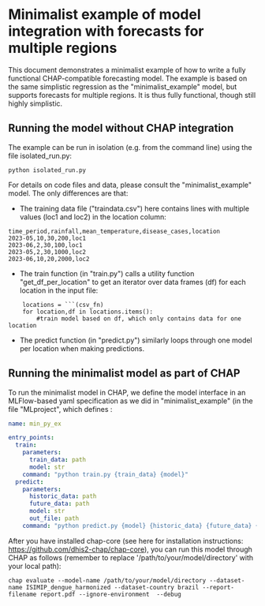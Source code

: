 # Minimalist example of model integration with forecasts for multiple regions  
This document demonstrates a minimalist example of how to write a fully functional CHAP-compatible forecasting model. The example is based on the same simplistic regression as the "minimalist_example" model, but supports forecasts for multiple regions. It is thus fully functional, though still highly simplistic. 

## Running the model without CHAP integration
The example can be run in isolation (e.g. from the command line) using the file isolated_run.py:
```
python isolated_run.py  
```

For details on code files and data, please consult the "minimalist_example" model. The only differences are that:
* The training data file ("traindata.csv") here contains lines with multiple values (loc1 and loc2) in the location column:
```csv
time_period,rainfall,mean_temperature,disease_cases,location
2023-05,10,30,200,loc1
2023-06,2,30,100,loc1
2023-05,2,30,1000,loc2
2023-06,10,20,2000,loc2
```
* The train function (in "train.py") calls a utility function "get_df_per_location" to get an iterator over data frames (df) for each location in the input file: 
```csv
    locations = ```(csv_fn)
    for location,df in locations.items():
        #train model based on df, which only contains data for one location
```
* The predict function (in "predict.py") similarly loops through one model per location when making predictions.


## Running the minimalist model as part of CHAP
To run the minimalist model in CHAP, we define the model interface in an MLFlow-based yaml specification as we did in "minimalist_example" (in the file "MLproject", which defines :

```yaml
name: min_py_ex

entry_points:
  train:
    parameters:
      train_data: path
      model: str
    command: "python train.py {train_data} {model}"
  predict:
    parameters:
      historic_data: path
      future_data: path
      model: str
      out_file: path
    command: "python predict.py {model} {historic_data} {future_data} {out_file}"


```

After you have installed chap-core (see here for installation instructions: https://github.com/dhis2-chap/chap-core), you can run this model through CHAP as follows (remember to replace '/path/to/your/model/directory' with your local path):
```
chap evaluate --model-name /path/to/your/model/directory --dataset-name ISIMIP_dengue_harmonized --dataset-country brazil --report-filename report.pdf --ignore-environment  --debug
```
